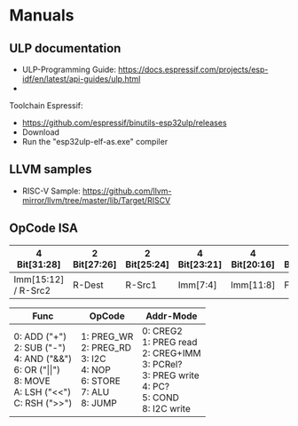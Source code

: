 # Manuals

## ULP documentation
* ULP-Programming Guide: https://docs.espressif.com/projects/esp-idf/en/latest/api-guides/ulp.html
* 
Toolchain Espressif:
* https://github.com/espressif/binutils-esp32ulp/releases
* Download
* Run the "esp32ulp-elf-as.exe" compiler 

## LLVM samples
* RISC-V Sample: https://github.com/llvm-mirror/llvm/tree/master/lib/Target/RISCV

## OpCode ISA

| 4 Bit[31:28] | 2 Bit[27:26] | 2 Bit[25:24] | 4 Bit[23:21] | 4 Bit[20:16] | 4 Bit[15:12] | 4 Bit[11:8] | 4 Bit[[7:4] | 4 Bit[3:0] |
|----|----|----|----|----|----|----|----|----|
| Imm[15:12] / R-Src2 | R-Dest | R-Src1 | Imm[7:4] | Imm[11:8] | Func | Imm[3:0] | OpCode |  Addr-Mode |

| Func | OpCode |  Addr-Mode |
|----|----|----|
| 0: ADD ("+") <BR> 2: SUB ("-") <BR> 4: AND ("&&")<BR>6: OR ("&#124;&#124;")<BR>8: MOVE<BR>A: LSH ("<<")<BR>C: RSH (">>") |1: PREG_WR<BR>2: PREG_RD<BR>3: I2C<BR>4: NOP<BR>6: STORE<BR>7: ALU<BR>8: JUMP | 0: CREG2<br>1: PREG read<br>2: CREG+IMM<br>3: PCRel?<br>3: PREG write<br>4: PC?<br>5: COND<br>8: I2C write
